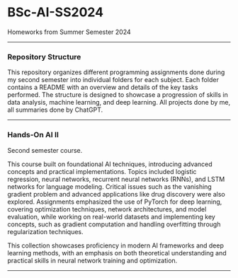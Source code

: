 # BSc-AI-SS2024
Homeworks from Summer Semester 2024

---

### Repository Structure
This repository organizes different programming assignments done during my second semester into individual folders for each subject. Each folder contains a README with an overview and details of the key tasks performed. The structure is designed to showcase a progression of skills in data analysis, machine learning, and deep learning. All projects done by me, all summaries done by ChatGPT.

---

### Hands-On AI II
Second semester course.

This course built on foundational AI techniques, introducing advanced concepts and practical implementations. Topics included logistic regression, neural networks, recurrent neural networks (RNNs), and LSTM networks for language modeling. Critical issues such as the vanishing gradient problem and advanced applications like drug discovery were also explored. Assignments emphasized the use of PyTorch for deep learning, covering optimization techniques, network architectures, and model evaluation, while working on real-world datasets and implementing key concepts, such as gradient computation and handling overfitting through regularization techniques.

This collection showcases proficiency in modern AI frameworks and deep learning methods, with an emphasis on both theoretical understanding and practical skills in neural network training and optimization.

---
